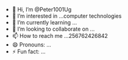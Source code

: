 - 👋 Hi, I’m @Peter1001Ug
- 👀 I’m interested in ...computer technologies 
- 🌱 I’m currently learning ...
- 💞️ I’m looking to collaborate on ...
- 📫 How to reach me ...256762426842
- 😄 Pronouns: ...
- ⚡ Fun fact: ...

<!---
Peter1001Ug/Peter1001Ug is a ✨ special ✨ repository because its `README.md` (this file) appears on your GitHub profile.
You can click the Preview link to take a look at your changes.
--->
